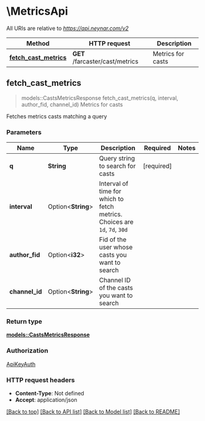 # \MetricsApi

All URIs are relative to *https://api.neynar.com/v2*

Method | HTTP request | Description
------------- | ------------- | -------------
[**fetch_cast_metrics**](MetricsApi.md#fetch_cast_metrics) | **GET** /farcaster/cast/metrics | Metrics for casts



## fetch_cast_metrics

> models::CastsMetricsResponse fetch_cast_metrics(q, interval, author_fid, channel_id)
Metrics for casts

Fetches metrics casts matching a query

### Parameters


Name | Type | Description  | Required | Notes
------------- | ------------- | ------------- | ------------- | -------------
**q** | **String** | Query string to search for casts | [required] |
**interval** | Option<**String**> | Interval of time for which to fetch metrics. Choices are `1d`, `7d`, `30d` |  |
**author_fid** | Option<**i32**> | Fid of the user whose casts you want to search |  |
**channel_id** | Option<**String**> | Channel ID of the casts you want to search |  |

### Return type

[**models::CastsMetricsResponse**](CastsMetricsResponse.md)

### Authorization

[ApiKeyAuth](../README.md#ApiKeyAuth)

### HTTP request headers

- **Content-Type**: Not defined
- **Accept**: application/json

[[Back to top]](#) [[Back to API list]](../README.md#documentation-for-api-endpoints) [[Back to Model list]](../README.md#documentation-for-models) [[Back to README]](../README.md)

